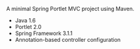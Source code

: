 A minimal Spring Portlet MVC project using Maven.

* Java 1.6
* Portlet 2.0
* Spring Framework 3.1.1
* Annotation-based controller configuration
